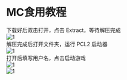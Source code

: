 # MC食用教程
下载好后双击打开，点击 Extract，等待解压完成  
![1](https://pic.swtmax.top/file/docs/1757838072790_image.png)  
解压完成后打开文件夹，运行 PCL2 启动器  
![1](https://pic.swtmax.top/file/docs/1757838144838_image.png)  
打开后填写用户名，点击启动游戏  
![1](https://pic.swtmax.top/file/docs/1757838175699_image.png)  
![1](https://pic.swtmax.top/file/docs/1757838196973_image.png)  
